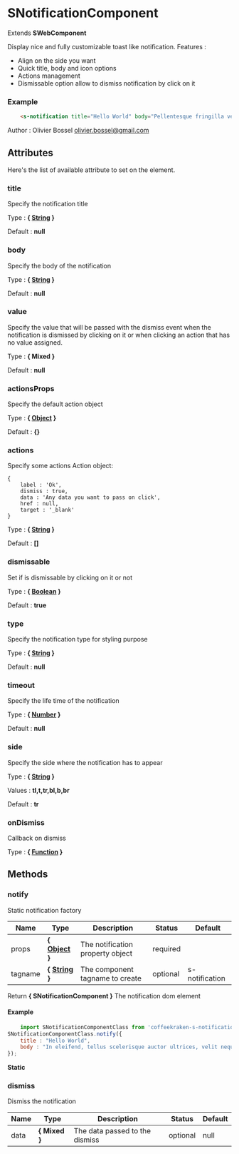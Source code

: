 # SNotificationComponent

Extends **SWebComponent**

Display nice and fully customizable toast like notification.
Features :
- Align on the side you want
- Quick title, body and icon options
- Actions management
- Dismissable option allow to dismiss notification by click on it


### Example
```html
	<s-notification title="Hello World" body="Pellentesque fringilla velit at tempor eleifend. Vestibulum finibus lacus et."></s-notification>
```
Author : Olivier Bossel <olivier.bossel@gmail.com>




## Attributes

Here's the list of available attribute to set on the element.

### title

Specify the notification title

Type : **{ [String](https://developer.mozilla.org/fr/docs/Web/JavaScript/Reference/Objets_globaux/String) }**

Default : **null**


### body

Specify the body of the notification

Type : **{ [String](https://developer.mozilla.org/fr/docs/Web/JavaScript/Reference/Objets_globaux/String) }**

Default : **null**


### value

Specify the value that will be passed with the dismiss event when the notification is dismissed by clicking on it
or when clicking an action that has no value assigned.

Type : **{ Mixed }**

Default : **null**


### actionsProps

Specify the default action object

Type : **{ [Object](https://developer.mozilla.org/fr/docs/Web/JavaScript/Reference/Objets_globaux/Object) }**

Default : **{}**


### actions

Specify some actions
Action object:
```
{
	label : 'Ok',
	dismiss : true,
	data : 'Any data you want to pass on click',
	href : null,
	target : '_blank'
}
```

Type : **{ [String](https://developer.mozilla.org/fr/docs/Web/JavaScript/Reference/Objets_globaux/String) }**

Default : **[]**


### dismissable

Set if is dismissable by clicking on it or not

Type : **{ [Boolean](https://developer.mozilla.org/fr/docs/Web/JavaScript/Reference/Objets_globaux/Boolean) }**

Default : **true**


### type

Specify the notification type for styling purpose

Type : **{ [String](https://developer.mozilla.org/fr/docs/Web/JavaScript/Reference/Objets_globaux/String) }**

Default : **null**


### timeout

Specify the life time of the notification

Type : **{ [Number](https://developer.mozilla.org/fr/docs/Web/JavaScript/Reference/Objets_globaux/Number) }**

Default : **null**


### side

Specify the side where the notification has to appear

Type : **{ [String](https://developer.mozilla.org/fr/docs/Web/JavaScript/Reference/Objets_globaux/String) }**

Values : **tl,t,tr,bl,b,br**

Default : **tr**


### onDismiss

Callback on dismiss

Type : **{ [Function](https://developer.mozilla.org/fr/docs/Web/JavaScript/Reference/Objets_globaux/Function) }**




## Methods


### notify

Static notification factory


Name  |  Type  |  Description  |  Status  |  Default
------------  |  ------------  |  ------------  |  ------------  |  ------------
props  |  **{ [Object](https://developer.mozilla.org/fr/docs/Web/JavaScript/Reference/Objets_globaux/Object) }**  |  The notification property object  |  required  |
tagname  |  **{ [String](https://developer.mozilla.org/fr/docs/Web/JavaScript/Reference/Objets_globaux/String) }**  |  The component tagname to create  |  optional  |  s-notification

Return **{ SNotificationComponent }** The notification dom element

#### Example
```js
	import SNotificationComponentClass from 'coffeekraken-s-notification-component/class'
SNotificationComponentClass.notify({
	title : "Hello World",
	body : "In eleifend, tellus scelerisque auctor ultrices, velit neque porttitor ante, non fermentum ligula sem in mauris. Quisque nunc sem, tincidunt."
});
```
**Static**


### dismiss

Dismiss the notification


Name  |  Type  |  Description  |  Status  |  Default
------------  |  ------------  |  ------------  |  ------------  |  ------------
data  |  **{ Mixed }**  |  The data passed to the dismiss  |  optional  |  null